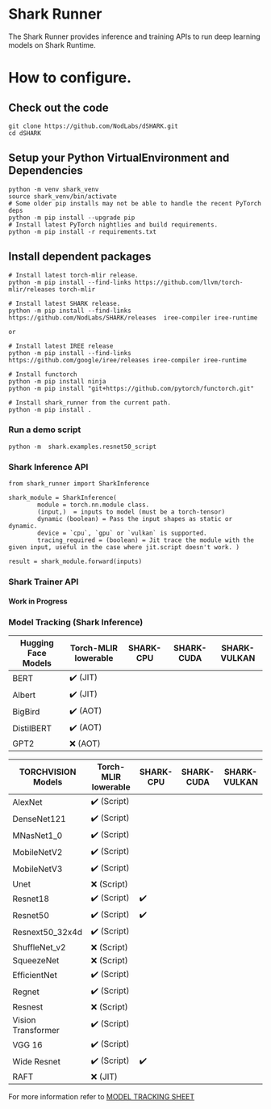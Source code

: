 # Shark Runner

The Shark Runner provides inference and training APIs to run deep learning models on Shark Runtime.

# How to configure.

## Check out the code

```shell
git clone https://github.com/NodLabs/dSHARK.git 
cd dSHARK
```

## Setup your Python VirtualEnvironment and Dependencies
```shell
python -m venv shark_venv
source shark_venv/bin/activate
# Some older pip installs may not be able to handle the recent PyTorch deps
python -m pip install --upgrade pip
# Install latest PyTorch nightlies and build requirements.
python -m pip install -r requirements.txt
```

## Install dependent packages
```shell
# Install latest torch-mlir release.
python -m pip install --find-links https://github.com/llvm/torch-mlir/releases torch-mlir

# Install latest SHARK release.
python -m pip install --find-links https://github.com/NodLabs/SHARK/releases  iree-compiler iree-runtime

or

# Install latest IREE release
python -m pip install --find-links https://github.com/google/iree/releases iree-compiler iree-runtime

# Install functorch 
python -m pip install ninja
python -m pip install "git+https://github.com/pytorch/functorch.git"

# Install shark_runner from the current path.
python -m pip install .
```


### Run a demo script
```shell
python -m  shark.examples.resnet50_script
```

### Shark Inference API

```
from shark_runner import SharkInference

shark_module = SharkInference(
        module = torch.nn.module class.
        (input,)  = inputs to model (must be a torch-tensor)
        dynamic (boolean) = Pass the input shapes as static or dynamic.
        device = `cpu`, `gpu` or `vulkan` is supported.
        tracing_required = (boolean) = Jit trace the module with the given input, useful in the case where jit.script doesn't work. )

result = shark_module.forward(inputs)
```

### Shark Trainer API

#### Work in Progress


### Model Tracking (Shark Inference)

| Hugging Face Models | Torch-MLIR lowerable | SHARK-CPU | SHARK-CUDA | SHARK-VULKAN |
|---------------------|----------------------|----------|----------|-------------|
| BERT                | :heavy_check_mark: (JIT)          |          |          |             |
| Albert              | :heavy_check_mark: (JIT)            |          |          |             |
| BigBird             | :heavy_check_mark: (AOT)            |          |          |             |
| DistilBERT          | :heavy_check_mark: (AOT)            |          |          |             |
| GPT2                | :x: (AOT)            |          |          |             |


| TORCHVISION Models | Torch-MLIR lowerable | SHARK-CPU | SHARK-CUDA | SHARK-VULKAN |
|--------------------|----------------------|----------|----------|-------------|
| AlexNet            | :heavy_check_mark: (Script)         |          |          |             |
| DenseNet121        | :heavy_check_mark: (Script)         |          |          |             |
| MNasNet1_0         | :heavy_check_mark: (Script)         |          |          |             |
| MobileNetV2        | :heavy_check_mark: (Script)         |          |          |             |
| MobileNetV3        | :heavy_check_mark: (Script)         |          |          |             |
| Unet               | :x: (Script)         |          |          |             |
| Resnet18           | :heavy_check_mark: (Script)         | :heavy_check_mark:         |          |             |
| Resnet50           | :heavy_check_mark: (Script)         | :heavy_check_mark:         |          |             |
| Resnext50_32x4d    | :heavy_check_mark: (Script)         |          |          |             |
| ShuffleNet_v2      | :x: (Script)         |          |          |             |
| SqueezeNet         | :x: (Script)         |          |          |             |
| EfficientNet       | :heavy_check_mark: (Script)         |          |          |             |
| Regnet             | :heavy_check_mark: (Script)         |          |          |             |
| Resnest            | :x: (Script)         |          |          |             |
| Vision Transformer | :heavy_check_mark: (Script)         |          |          |             |
| VGG 16             | :heavy_check_mark: (Script)         |          |          |             |
| Wide Resnet        | :heavy_check_mark: (Script)         | :heavy_check_mark:         |          |             |
| RAFT               | :x: (JIT)            |          |          |             |

For more information refer to [MODEL TRACKING SHEET](https://docs.google.com/spreadsheets/d/15PcjKeHZIrB5LfDyuw7DGEEE8XnQEX2aX8lm8qbxV8A/edit#gid=0)
